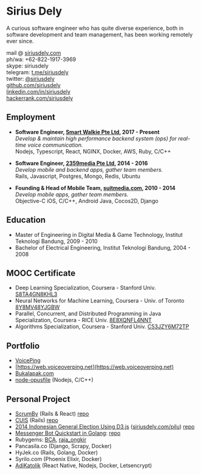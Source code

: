 # Sirius Dely

A curious software engineer who has quite diverse experience, both in software development and team management, has been working remotely ever since.

mail @ [siriusdely.com](https://siriusdely.com)
<br>ph/wa: +62-822-1917-3969
<br>skype: siriusdely
<br>telegram: [t.me/siriusdely](https://t.me/siriusdely)
<br>twitter: [@siriusdely](https://www.twitter.com/siriusdely)
<br>[github.com/siriusdely](https://www.github.com/siriusdely)
<br>[linkedin.com/in/siriusdely](https://www.linkedin.com/in/siriusdely)
<br>[hackerrank.com/siriusdely](https://www.hackerrank.com/siriusdely)

## Employment
- **Software Engineer, [Smart Walkie Pte Ltd](https://www.smartwalkie.com), 2017 - Present**
  <br>_Develop & maintain high performance backend system (ops) for real-time voice communication._
  <br>Nodejs, Typescript, React, NGINX, Docker, AWS, Ruby, C/C++
  
- **Software Engineer, [2359media Pte Ltd](http://www.2359media.com), 2014 - 2016**
  <br>_Develop mobile and backend apps, gather team members._
  <br>Rails, Javascript, Postgres, Mongo, Redis, Ubuntu
  
- **Founding & Head of Mobile Team, [suitmedia.com](http://www.suitmedia.com), 2010 - 2014**
  <br>_Develop mobile apps, gather team members._
  <br>Objective-C iOS, C/C++, Android Java, Cocos2D, Django

## Education
- Master of Engineering in Digital Media & Game Technology, Institut Teknologi Bandung, 2009 - 2010
- Bachelor of Electrical Engineering, Institut Teknologi Bandung, 2004 - 2008

## MOOC Certificate
- Deep Learning Specialization, Coursera - Stanford Univ. [S8TA4GN8KHL3](https://www.coursera.org/account/accomplishments/specialization/S8TA4GN8KHL3)
- Neural Networks for Machine Learning, Coursera - Univ. of Toronto [8Y8MV48YJGBW](https://www.coursera.org/account/accomplishments/verify/8Y8MV48YJGBW)
- Parallel, Concurrent, and Distributed Programming in Java Specialization, Coursera - RICE Univ. [8E8XQNFL4NNT](https://www.coursera.org/account/accomplishments/specialization/8E8XQNFL4NNT)
- Algorithms Specialization, Coursera - Stanford Univ. [C53JZY6M72TP](https://www.coursera.org/account/accomplishments/specialization/C53JZY6M72TP)

## Portfolio
- [VoicePing](http://www.voicepingapp.com)
- [https://web.voiceoverping.net](https://web.voiceoverping.net)
- [Bukalapak.com](https://siriusdely.com/initial-bukalapak-app)
- [node-opusfile](https://github.com/siriusdely/node-opusfile) (Nodejs, C/C++)

## Personal Project
- [ScrumBy](https://scrumby.herokuapp.com) (Rails & React) [repo](https://github.com/siriusdely/scrumb)
- [CUIS](https://cuis.herokuapp.com) (Rails) [repo](https://github.com/siriusdely/cuis)
- [2014 Indonesian General Election Using D3.js](https://siriusdely.com/2014-indonesian-general-election-d3js) ([siriusdely.com/pilu](https://siriusdely.com/pilu)) [repo](https://github.com/siriusdely/pilu)
- [Messenger Bot Quickstart in Golang](https://siriusdely.com/messenger-bot-quickstart-in-golang): [repo](https://github.com/siriusdely/go-messenger-bot)
- Rubygems: [BCA](https://github.com/siriusdely/BCA), [raja_ongkir](https://github.com/siriusdely/raja_ongkir)
- Pancasila.co (Django, Scrapy, Docker)
- HyJek.co (Rails, Golang, Docker)
- Syrilo.com (Phoenix Elixir, Docker)
- [AdiKatolik](https://play.google.com/store/apps/details?id=id.siriusdely.adikatolik) (React Native, Nodejs, Docker, Letsencrypt)
